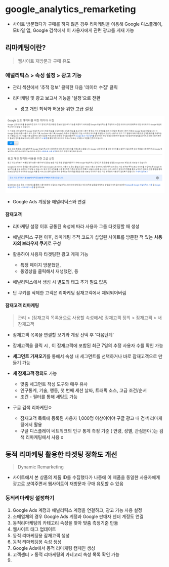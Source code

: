 # google_analytics_remarketing

- 사이트 방문했다가 구매를 하지 않은 경우 리마케팅을 이용해 Google 디스플레이, 모바일 앱, Google 검색에서 이 사용자에게 관련 광고를 게재 가능

## 리마케팅이란?

> 웹사이트 재방문과 구매 유도
>
> 

### 애널리틱스 > 속성 설정 > 광고 기능

- 관리 섹션에서 '추적 정보' 클릭한 다음 '데이터 수집' 클릭

- 리마케팅 및 광고 보고서 기능을 '설정'으로 전환
  - 광고 개인 최적화 허용을 위한 고급 설정

![image-20201207191843998](google_analytics_remarketing.assets/image-20201207191843998.png)

- Google Ads 계정을 애널리틱스와 연결



#### 잠재고객

- 리마케팅 설정 이후 공통된 속성에 따라 사용자 그룹 타겟팅할 때 생성
- 애널리틱스 구현 이후, 리마케팅 추적 코드가 삽입된 사이트를 방문한 적 있는 **사용자의 브라우저 쿠키**로 구성

- 활용하여  사용자 타겟팅한 광고 게재 가능
  - 특정 페이지 방문했던,
  - 동영상을 클릭해서 재생했던, 등
- 애널리틱스에서 생성 시 별도의 태그 추가 필요 없음
- 단 쿠키를 삭제한 고객은 리마케팅 잠재고객에서 제외되어버림

#### 잠재고객 리마케팅

> 관리 >  (잠재고객 목록용으로 사용할 속성에서) 잠재고객 정의 > 잠재고객 > 새 잠재고객

- 잠재고객 목록을 연결할 보기와 계정 선택 후 '다음단계'
- 잠재고객을 클릭 시 , 이 잠재고객에 포함된 최근 7일의 추정 사용자 수를 확인 가능

- **세그먼트 가져오기**를 통해서 속성 내 세그먼트를 선택하거나 바로 잠재고객으로 만들기 가능
- **새 잠재고객 정의**도 가능
  - 맞춤 세그먼트 작성 도구와 매우 유사
  - 인구통계, 기술, 행동, 첫 번째 세션 날짜, 트래픽 소스, 고급 조건/순서
  - 조건 - 필터를 통해 세팅도 가능
- 구글 검색 리마케틴ㅇ
  - 잠재고객 목록에 등록된 사용자 1,000명 이상이어야 구글 광고 내 검색 리마케팅에서 활용
  - 구글 디스플레이 네트워크의 인구 통계 측정 기준 ( 연령, 성별, 관심분야 )는 검색 리마케팅에서 사용 x



## 동적 리마케팅 활용한 타겟팅 정확도 개선

> Dynamic Remarketing

- 사이트에서 본 상품의 제품 ID를 수집했다가 나중에 이 제품을 동일한 사용자에게 광고로 보여주면서 웹사이트이 재방문과 구매 유도할 수 있음

### 동적리마케팅 설정하기

1. Google Ads 계정과 애널리틱스 계정을 연걸하고, 광고 기능 사용 설정
2. 소매업체의 경우 Google Ads 계정과 Google 판매자 센터 계정도 연결
3. 동적리마케팅의 카테고리 속성을 찾아 맞춤 측정기준 만듦
4. 웹사이트 태그 업데이트
5. 동적 리마케팅용 잠재고객 생성
6. 동적 리마케팅용 속성 생성
7. Google Ads에서 동적 리마케팅 캠페인 생성
8. 고객센터 > 동적 리마케팅의 카테고리 속성 목록 확인 가능
9. 


